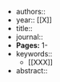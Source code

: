 - authors:: 
- year:: [[X]]
- title:: 
- journal:: 
- **Pages:** 1-
- keywords::
    - [[XXX]]
- abstract:: 

